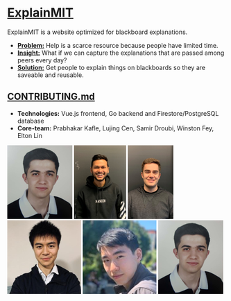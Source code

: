 # [ExplainMIT](https://medium.com/@eltonlin1998/feynman-overview-338034dcb426) 
ExplainMIT is a website optimized for blackboard explanations. 

* **[Problem:](https://medium.com/@eltonlin1998/look-and-youll-see-71cb92125baa)** 
Help is a scarce resource because people have limited time.
* **[Insight:](https://medium.com/@eltonlin1998/how-explainmit-optimizes-efficiency-for-content-creation-b0162895ff81)** 
What if we can capture the explanations that are passed among peers every day?
* **[Solution:](https://www.youtube.com/watch?v=POis_ihKexo)**
Get people to explain things on blackboards so they are saveable and reusable.  

## [CONTRIBUTING.md](documentation/CONTRIBUTING.md)
- **Technologies:** Vue.js frontend, Go backend and Firestore/PostgreSQL database
- **Core-team:** Prabhakar Kafle, Lujing Cen, Samir Droubi, Winston Fey, Elton Lin
<p float="left">
  <img src="documentation/Samir.png" alt="member photo" width="150" height="170"/>
  <img src="documentation/Prabhakar.jpg" alt="member photo" height="170"/>
  <img src="documentation/Winston.jpg" alt="member photo" height="170"/>
  <img src="documentation/Elton.png" alt="member photo" height="170"/>
  <img src="documentation/Lujing.jpg" alt="member photo" height="170"/>
  <img src="documentation/Samir.png" alt="member photo" width="150" height="170"/>
</p>
 
                                                                    

                                                                    
                                                             
